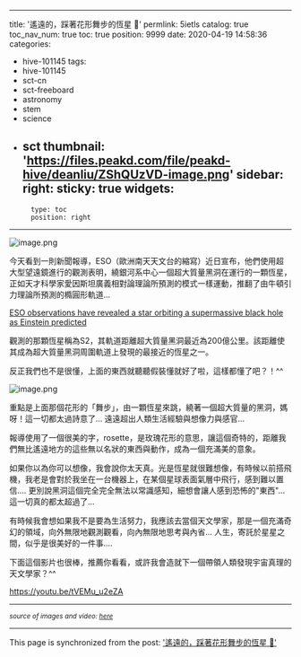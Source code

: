 
---
title: '遙遠的，踩著花形舞步的恆星 💫'
permlink: 5ietls
catalog: true
toc_nav_num: true
toc: true
position: 9999
date: 2020-04-19 14:58:36
categories:
- hive-101145
tags:
- hive-101145
- sct-cn
- sct-freeboard
- astronomy
- stem
- science
- sct
thumbnail: 'https://files.peakd.com/file/peakd-hive/deanliu/ZShQUzVD-image.png'
sidebar:
    right:
        sticky: true
widgets:
    -
        type: toc
        position: right
---


![image.png](https://files.peakd.com/file/peakd-hive/deanliu/ZShQUzVD-image.png)

今天看到一則新聞報導，ESO（歐洲南天天文台的縮寫）近日宣布，他們使用超大型望遠鏡進行的觀測表明，繞銀河系中心一個超大質量黑洞在運行的一顆恆星，正如天才科學家愛因斯坦廣義相對論理論所預測的模式一樣運動，推翻了由牛頓引力理論所預測的橢圓形軌道...

[ESO observations have revealed a star orbiting a supermassive black hole as Einstein predicted](https://www.slashgear.com/eso-observations-have-revealed-a-star-orbiting-a-supermassive-black-hole-as-einstein-predicted-17617161/)

觀測的那顆恆星稱為S2，其軌道距離超大質量黑洞最近為200億公里。該距離使其成為超大質量黑洞周圍軌道上發現的最接近的恆星之一。

反正我們也不是很懂，上面的東西就聽聽假裝懂就好了啦，這樣都懂了吧？！^^

![image.png](https://files.peakd.com/file/peakd-hive/deanliu/za6TKPY7-image.png)

重點是上面那個花形的「舞步」，由一顆恆星來跳，繞著一個超大質量的黑洞，媽呀！這一切都太過詩意了... 遠遠超出人類生活經驗與想像力與感官... 

報導使用了一個很美的字，rosette，是玫瑰花形的意思，讓這個奇特的，距離我們無比遙遠地方的這些無以名狀的東西與動作，成為一個充滿美的意象。

如果你以為你可以想像，我會說你太天真。光是恆星就很難想像，有時候以前搭飛機，我老是會對於我坐在一台機器上，在某個星球表面氣層中飛行，感到難以置信.... 更別說黑洞這個完全完全無法以常識感知，細想會讓人感到恐怖的"東西"... 這一切真的都太超過了... 

有時候我會想如果我不是要為生活努力，我應該去當個天文學家，那是一個充滿奇幻的領域，向外無限地觀測觀看，向內無限地思考與內省... 人生，寄託於星星之間，似乎是很美好的一件事.... 

下面這個影片也很棒，推薦你看看，或許我會造就下一個帶領人類發現宇宙真理的天文學家？^^

https://youtu.be/tVEMu_u2eZA


*****
<sub>*source of images and video: [here](https://www.slashgear.com/eso-observations-have-revealed-a-star-orbiting-a-supermassive-black-hole-as-einstein-predicted-17617161/)*</sub>

- - -

This page is synchronized from the post: ['遙遠的，踩著花形舞步的恆星 💫'](https://steemit.com/@deanliu/5ietls)
